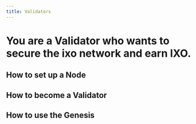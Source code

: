 ```yaml
---
title: Validators
---
```


# You are a Validator who wants to secure the ixo network and earn IXO.

## How to set up a Node

## How to become a Validator

## How to use the Genesis

